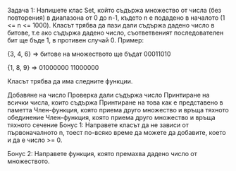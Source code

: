 Задача 1: Напишете клас Set, който съдържа множество от числа (без повторения) в диапазона от 0 до n-1, където n е подадено в началото (1 <= n <= 1000). Класът трябва да пази дали съдържа дадено число в битове, т.е ако съдържа дадено число, съответвеният последователен бит ще бъде 1, в противен случай 0. Пример:

{3, 4, 6} => битове на множеството ще бъдат 00011010

{1, 8, 9} => 01000000 11000000

Класът трябва да има следните функции.

Добавяне на число
Проверка дали съдържа число
Принтиране на всички числа, които съдържа
Принтиране на това как е представено в паметта
Член-функция, която приема друго множество и връща тяхното обединение
Член-функция, която приема друго множество и връща тяхното сечение
Бонус 1: Направете класът да не зависи от първоначалното n, тоест по-всяко време да можете да добавите, което и да е число >= 0.

Бонус 2: Направете функция, която премахва дадено число от множеството.